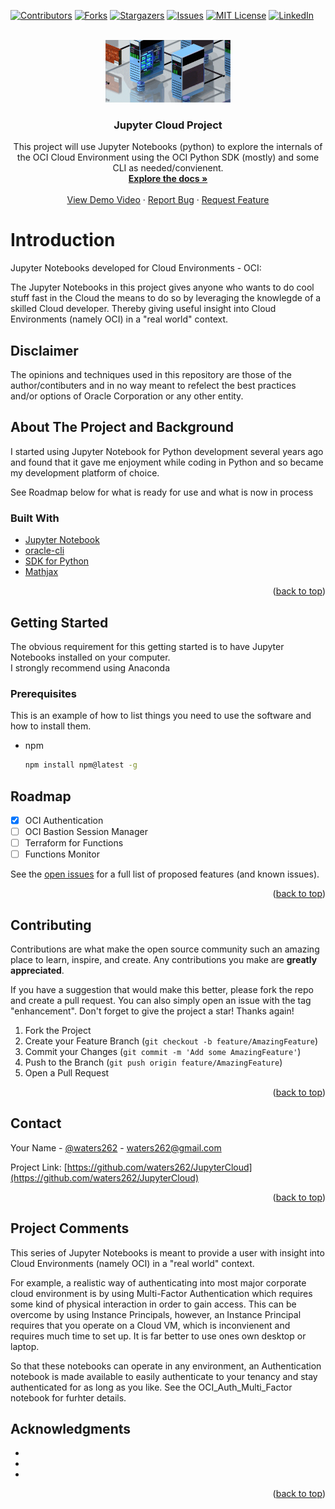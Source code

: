 
[![Contributors][contributors-shield]][contributors-url]
[![Forks][forks-shield]][forks-url]
[![Stargazers][stars-shield]][stars-url]
[![Issues][issues-shield]][issues-url]
[![MIT License][license-shield]][license-url]
[![LinkedIn][linkedin-shield]][linkedin-url]



<!-- PROJECT LOGO -->
<br />
<div align="center">
  <a href="https://github.com/waters262/JupyterCloud">
    <img src="images/OCI_Comp_4K_HQ_thumb.gif" alt="Logo" width="200" height="100">
  </a>

<h3 align="center">Jupyter Cloud Project</h3>

  <p align="center">
    This project will use Jupyter Notebooks (python) to explore the internals of the OCI Cloud Environment using the OCI Python SDK (mostly) and some CLI as needed/convienent.
    <br />
    <a href="https://github.com/waters262/JupyterCloud"><strong>Explore the docs »</strong></a>
    <br />
    <br />
    <a href="https://youtu.be/5VtN99HX3IQ">View Demo Video</a>
    ·
    <a href="https://github.com/waters262/JupyterCloud/issues">Report Bug</a>
    ·
    <a href="https://github.com/waters262/JupyterCloud/issues">Request Feature</a>
  </p>
</div>


# Introduction

Jupyter Notebooks developed for Cloud Environments - OCI:
<p>The Jupyter Notebooks in this project gives anyone who wants to do cool stuff fast in the Cloud the means to do so by leveraging the knowlegde of a skilled Cloud developer.  Thereby giving useful insight into Cloud Environments (namely OCI) in a "real world" context.</p>

## Disclaimer
<p>
The opinions and techniques used in this repository are those of the author/contibuters and in no way meant to refelect the best practices and/or options of Oracle Corporation or any other entity.
  </p>

<!-- ABOUT THE PROJECT -->
## About The Project and Background

<p>I started using Jupyter Notebook for Python development several years ago and found that it gave me enjoyment while coding in Python and so became my development platform of choice.</p>

See Roadmap below for what is ready for use and what is now in process

### Built With

* [Jupyter Notebook](https://anaconda.com/)
* [oracle-cli](https://docs.oracle.com/en-us/iaas/Content/API/SDKDocs/cliinstall.htm)
* [SDK for Python](https://docs.oracle.com/en-us/iaas/Content/API/SDKDocs/pythonsdk.htm)
* [Mathjax](https://mathjax.org/)

<p align="right">(<a href="#top">back to top</a>)</p>

<!-- GETTING STARTED -->
## Getting Started

The obvious requirement for this getting started is to have Jupyter Notebooks installed on your computer.<br>
I strongly recommend using Anaconda 

### Prerequisites

This is an example of how to list things you need to use the software and how to install them.
* npm
  ```sh
  npm install npm@latest -g
  ```
 
<!-- ROADMAP -->
## Roadmap

- [x] OCI Authentication
- [ ] OCI Bastion Session Manager
- [ ] Terraform for Functions
- [ ] Functions Monitor

See the [open issues](https://github.com/waters262/JupyterCloud/issues) for a full list of proposed features (and known issues).

<p align="right">(<a href="#top">back to top</a>)</p>



<!-- CONTRIBUTING -->
## Contributing

Contributions are what make the open source community such an amazing place to learn, inspire, and create. Any contributions you make are **greatly appreciated**.

If you have a suggestion that would make this better, please fork the repo and create a pull request. You can also simply open an issue with the tag "enhancement".
Don't forget to give the project a star! Thanks again!

1. Fork the Project
2. Create your Feature Branch (`git checkout -b feature/AmazingFeature`)
3. Commit your Changes (`git commit -m 'Add some AmazingFeature'`)
4. Push to the Branch (`git push origin feature/AmazingFeature`)
5. Open a Pull Request

<p align="right">(<a href="#top">back to top</a>)</p>


<!-- CONTACT -->
## Contact

Your Name - [@waters262](https://twitter.com/waters262) - waters262@gmail.com

Project Link: [https://github.com/waters262/JupyterCloud](https://github.com/waters262/JupyterCloud)

<p align="right">(<a href="#top">back to top</a>)</p>

<!-- Comments on Project -->
## Project Comments
<p>This series of Jupyter Notebooks is meant to provide a user with insight into Cloud Environments (namely OCI) in a "real world" context.</p>
<p>For example, a realistic way of authenticating into most major corporate cloud environment is by using Multi-Factor Authentication which requires some kind of physical interaction in order to gain access.  This can be overcome by using Instance Principals, however, an Instance Principal requires that you operate on a Cloud VM, which is inconvienent and requires much time to set up.  It is far better to use ones own desktop or laptop.</p>
So that these notebooks can operate in any environment, an Authentication notebook is made available to easily authenticate to your tenancy and stay authenticated for as long as you like.  See the OCI_Auth_Multi_Factor notebook for furhter details.



<!-- ACKNOWLEDGMENTS -->
## Acknowledgments

* []()
* []()
* []()

<p align="right">(<a href="#top">back to top</a>)</p>

<!-- MARKDOWN LINKS & IMAGES -->
<!-- https://www.markdownguide.org/basic-syntax/#reference-style-links -->
[contributors-shield]: https://img.shields.io/github/contributors/waters262/JupyterCloud.svg?style=for-the-badge
[contributors-url]: https://github.com/waters262/JupyterCloud/graphs/contributors
[forks-shield]: https://img.shields.io/github/forks/waters262/JupyterCloud.svg?style=for-the-badge
[forks-url]: https://github.com/waters262/JupyterCloud/network/members
[stars-shield]: https://img.shields.io/github/stars/waters262/JupyterCloud.svg?style=for-the-badge
[stars-url]: https://github.com/waters262/JupyterCloud/stargazers
[issues-shield]: https://img.shields.io/github/issues/waters262/JupyterCloud.svg?style=for-the-badge
[issues-url]: https://github.com/waters262/JupyterCloud/issues
[license-shield]: https://img.shields.io/github/license/waters262/JupyterCloud.svg?style=for-the-badge
[license-url]: https://github.com/waters262/JupyterCloud/blob/master/LICENSE.txt
[linkedin-shield]: https://img.shields.io/badge/-LinkedIn-black.svg?style=for-the-badge&logo=linkedin&colorB=555
[linkedin-url]: https://linkedin.com/in/kevin-waters-b47a8424
[product-screenshot]: images/screenshot.png
